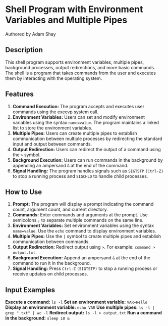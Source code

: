 # Shell Program with Environment Variables and Multiple Pipes
Authored by Adam Shay

## Description
This shell program supports environment variables, multiple pipes, background processes, output redirections, and more basic commands.
The shell is a program that takes commands from the user and executes them by interacting with the operating system.

## Features
1. **Command Execution:** The program accepts and executes user commands using the execvp system call.
2. **Environment Variables:** Users can set and modify environment variables using the syntax `name=value`. The program maintains a linked list to store the environment variables.
3. **Multiple Pipes:** Users can create multiple pipes to establish communication between multiple processes by redirecting the standard input and output between commands.
3. **Output Redirection:** Users can redirect the output of a command using the `>` symbol.
4. **Background Execution:** Users can run commands in the background by appending an ampersand `&` at the end of the command.
5. **Signal Handling:** The program handles signals such as `SIGTSTP` `(Ctrl-Z)` to stop a running process and `SIGCHLD` to handle child processes.

## How to Use
1. **Prompt:** The program will display a prompt indicating the command count, argument count, and current directory.
2. **Commands:** Enter commands and arguments at the prompt. Use semicolons `;` to separate multiple commands on the same line.
3. **Environment Variables:** Set environment variables using the syntax `name=value`. Use the `echo` command to display environment variables.
4. **Multiple Pipes:** Use the `|` symbol to create multiple pipes and establish communication between commands.
5. **Output Redirection:** Redirect output using `>`. For example: `command > output.txt`.
6. **Background Execution:** Append an ampersand `&` at the end of the command to run it in the background.
7. **Signal Handling:** Press `Ctrl-Z` `(SIGTSTP)` to stop a running process or receive updates on child processes.

## Input Examples
**Execute a command:** `ls -l`
**Set an environment variable:** `VAR=Hello`
**Display an environment variable:** `echo VAR`
**Use multiple pipes:** `ls -l | grep ".txt" | wc -l`
**Redirect output:** `ls -l > output.txt`
**Run a command in the background:** `sleep 10 &`
